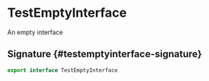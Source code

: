 # TestEmptyInterface

An empty interface  

## Signature {#testemptyinterface-signature}

```typescript
export interface TestEmptyInterface
```

